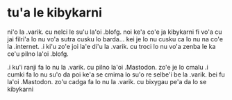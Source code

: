 # tu'a le kibykarni
ni'o la .varik. cu nelci le su'u la'oi .blofg. noi ke'a co'e ja kibykarni fi vo'a cu jai filri'a lo nu vo'a sutra cusku lo barda... kei je lo nu cusku ca lo nu na co'e la .internet.  .i ki'u zo'e joi la'e di'u la .varik. cu troci lo nu vo'a zenba le ka ce'u pilno la'oi .blofg.

.i ku'i ranji fa lo nu la .varik. cu pilno la'oi .Mastodon. zo'e je lo cmalu  .i cumki fa lo nu su'o da poi ke'a se cmima lo su'o re selbe'i be la .varik. bei fu la'oi .Mastodon. zo'u cadga fa lo nu la .varik. cu bixygau pe'a da lo se kibykarni
